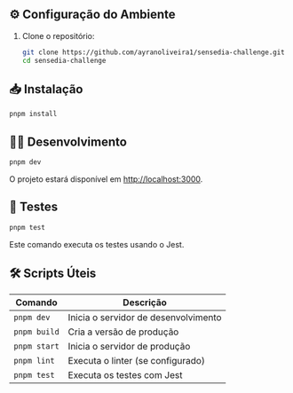 ## ⚙️ Configuração do Ambiente

1. Clone o repositório:
   ```bash
   git clone https://github.com/ayranoliveira1/sensedia-challenge.git
   cd sensedia-challenge
   ```

## 📥 Instalação

```bash
pnpm install
```

## 🧑‍💻 Desenvolvimento

```bash
pnpm dev
```

O projeto estará disponível em [http://localhost:3000](http://localhost:3000).

## 🧪 Testes

```bash
pnpm test
```

Este comando executa os testes usando o Jest.

## 🛠️ Scripts Úteis

| Comando      | Descrição                            |
| ------------ | ------------------------------------ |
| `pnpm dev`   | Inicia o servidor de desenvolvimento |
| `pnpm build` | Cria a versão de produção            |
| `pnpm start` | Inicia o servidor de produção        |
| `pnpm lint`  | Executa o linter (se configurado)    |
| `pnpm test`  | Executa os testes com Jest           |
